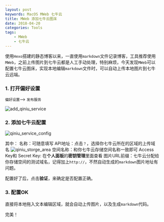 ```yaml
---
layout: post
keywords: MacOS MWeb 七牛云
title: MWeb 添加七牛云图床
date: 2018-04-20
categories: Tools
tags:
    - MWeb
    - 七牛云
---
```


使用`Hexo`搭建的静态博客以来，一直使用`markdown`文件记录博客，工具推荐使用 `MWeb`，之前上传图片到七牛云都是人工手动处理，特别麻烦，今天发现`MWeb`可以配置七牛云图床，实现本地编辑`markdown`文件时，可以自动上传本地图片到七牛云远端。

<!-- more -->

### 1. 打开偏好设置

`偏好设置`--> `发布服务`

![add_qiniu_service](http://oe7n2xiy9.bkt.clouddn.com/add_qiniu_service.png)

### 2. 添加七牛云配置

![qiniu_service_config](http://oe7n2xiy9.bkt.clouddn.com/qiniu_service_config.png)

其中：
名称：可随意填写
API地址：点击`？`，选择你七牛云所在的区域的上传域名
![qiniu_storge_area](http://oe7n2xiy9.bkt.clouddn.com/qiniu_storge_area.png)
空间名称：和你七牛云存储空间名称一致即可
Access Key和 Secret Key: 在**个人面板**的**密钥管理**里面查看
图片URL前缀：七牛云分配给你存储空间的测试域名，记得加上`http://`，不然自动生成的`markdown`图片地址有问题。

配置好了后，点击**验证**，来确定是否配置正确。

### 3. 配置OK

直接将本地拖入文本编辑区域，就会自动上传图片，以及生成`markdown`代码。

完美！

